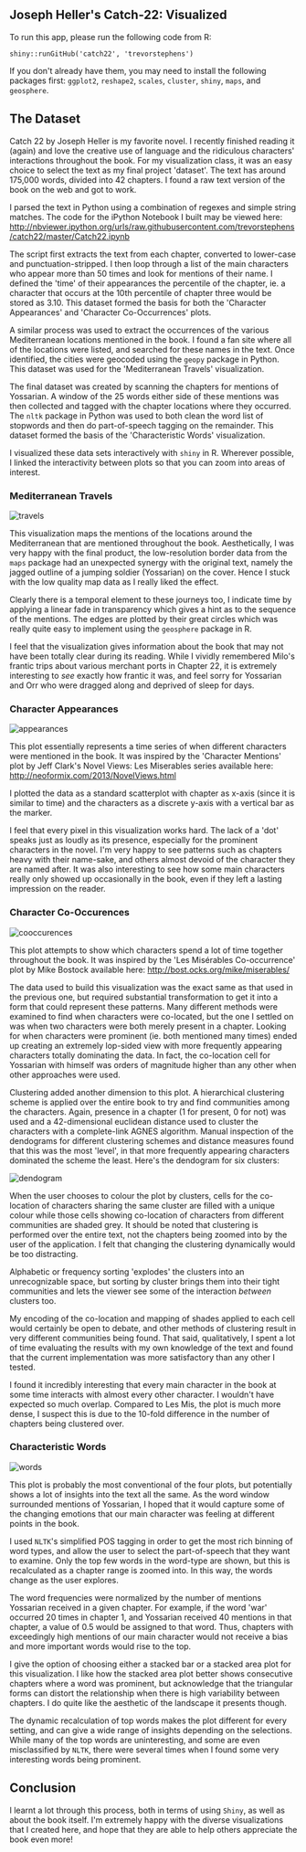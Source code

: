 ## Joseph Heller's Catch-22: Visualized ##

To run this app, please run the following code from R:

```
shiny::runGitHub('catch22', 'trevorstephens')
```

If you don't already have them, you may need to install the following packages first: `ggplot2`, `reshape2`, `scales`, `cluster`, `shiny`, `maps`, and `geosphere`.

## The Dataset ##

Catch 22 by Joseph Heller is my favorite novel. I recently finished reading it (again) and love the creative use of language and the ridiculous characters' interactions throughout the book. For my visualization class, it was an easy choice to select the text as my final project 'dataset'. The text has around 175,000 words, divided into 42 chapters. I found a raw text version of the book on the web and got to work.

I parsed the text in Python using a combination of regexes and simple string matches. The code for the iPython Notebook I built may be viewed here: http://nbviewer.ipython.org/urls/raw.githubusercontent.com/trevorstephens/catch22/master/Catch22.ipynb

The script first extracts the text from each chapter, converted to lower-case and punctuation-stripped. I then loop through a list of the main characters who appear more than 50 times and look for mentions of their name. I defined the 'time' of their appearances the percentile of the chapter, ie. a character that occurs at the 10th percentile of chapter three would be stored as 3.10. This dataset formed the basis for both the 'Character Appearances' and 'Character Co-Occurrences' plots.

A similar process was used to extract the occurrences of the various Mediterranean locations mentioned in the book. I found a fan site where all of the locations were listed, and searched for these names in the text. Once identified, the cities were geocoded using the `geopy` package in Python. This dataset was used for the 'Mediterranean Travels' visualization.

The final dataset was created by scanning the chapters for mentions of Yossarian. A window of the 25 words either side of these mentions was then collected and tagged with the chapter locations where they occurred. The `nltk` package in Python was used to both clean the word list of stopwords and then do part-of-speech tagging on the remainder. This dataset formed the basis of the 'Characteristic Words' visualization.

I visualized these data sets interactively with `shiny` in R. Wherever possible, I linked the interactivity between plots so that you can zoom into areas of interest.

### Mediterranean Travels ###

![travels](travels.png)

This visualization maps the mentions of the locations around the Mediterranean that are mentioned throughout the book. Aesthetically, I was very happy with the final product, the low-resolution border data from the `maps` package had an unexpected synergy with the original text, namely the jagged outline of a jumping soldier (Yossarian) on the cover. Hence I stuck with the low quality map data as I really liked the effect.

Clearly there is a temporal element to these journeys too, I indicate time by applying a linear fade in transparency which gives a hint as to the sequence of the mentions. The edges are plotted by their great circles which was really quite easy to implement using the `geosphere` package in R.

I feel that the visualization gives information about the book that may not have been totally clear during its reading. While I vividly remembered Milo's frantic trips about various merchant ports in Chapter 22, it is extremely interesting to *see* exactly how frantic it was, and feel sorry for Yossarian and Orr who were dragged along and deprived of sleep for days.

### Character Appearances ###

![appearances](appearances.png)

This plot essentially represents a time series of when different characters were mentioned in the book. It was inspired by the 'Character Mentions' plot by Jeff Clark's Novel Views: Les Miserables series available here: http://neoformix.com/2013/NovelViews.html

I plotted the data as a standard scatterplot with chapter as x-axis (since it is similar to time) and the characters as a discrete y-axis with a vertical bar as the marker.

I feel that every pixel in this visualization works hard. The lack of a 'dot' speaks just as loudly as its presence, especially for the prominent characters in the novel. I'm very happy to see patterns such as chapters heavy with their name-sake, and others almost devoid of the character they are named after. It was also interesting to see how some main characters really only showed up occasionally in the book, even if they left a lasting impression on the reader.

### Character Co-Occurences ###

![cooccurences](cooccurrences.png)

This plot attempts to show which characters spend a lot of time together throughout the book. It was inspired by the 'Les Misérables Co-occurrence' plot by Mike Bostock available here: http://bost.ocks.org/mike/miserables/

The data used to build this visualization was the exact same as that used in the previous one, but required substantial transformation to get it into a form that could represent these patterns. Many different methods were examined to find when characters were co-located, but the one I settled on was when two characters were both merely present in a chapter. Looking for when characters were prominent (ie. both mentioned many times) ended up creating an extremely lop-sided view with more frequently appearing characters totally dominating the data. In fact, the co-location cell for Yossarian with himself was orders of magnitude higher than any other when other approaches were used.

Clustering added another dimension to this plot. A hierarchical clustering scheme is applied over the entire book to try and find communities among the characters. Again, presence in a chapter (1 for present, 0 for not) was used and a 42-dimensional euclidean distance used to cluster the characters with a complete-link AGNES algorithm. Manual inspection of the dendograms for different clustering schemes and distance measures found that this was the most 'level', in that more frequently appearing characters dominated the scheme the least. Here's the dendogram for six clusters:

![dendogram](dendogram.png)

When the user chooses to colour the plot by clusters, cells for the co-location of characters sharing the same cluster are filled with a unique colour while those cells showing co-location of characters from different communities are shaded grey. It should be noted that clustering is performed over the entire text, not the chapters being zoomed into by the user of the application. I felt that changing the clustering dynamically would be too distracting.

Alphabetic or frequency sorting 'explodes' the clusters into an unrecognizable space, but sorting by cluster brings them into their tight communities and lets the viewer see some of the interaction *between* clusters too.

My encoding of the co-location and mapping of shades applied to each cell would certainly be open to debate, and other methods of clustering result in very different communities being found. That said, qualitatively, I spent a lot of time evaluating the results with my own knowledge of the text and found that the current implementation was more satisfactory than any other I tested.

I found it incredibly interesting that every main character in the book at some time interacts with almost every other character. I wouldn't have expected so much overlap. Compared to Les Mis, the plot is much more dense, I suspect this is due to the 10-fold difference in the number of chapters being clustered over.

### Characteristic Words ###

![words](words.png)

This plot is probably the most conventional of the four plots, but potentially shows a lot of insights into the text all the same. As the word window surrounded mentions of Yossarian, I hoped that it would capture some of the changing emotions that our main character was feeling at different points in the book.

I used `NLTK`'s simplified POS tagging in order to get the most rich binning of word types, and allow the user to select the part-of-speech that they want to examine. Only the top few words in the word-type are shown, but this is recalculated as a chapter range is zoomed into. In this way, the words change as the user explores.

The word frequencies were normalized by the number of mentions Yossarian received in a given chapter. For example, if the word 'war' occurred 20 times in chapter 1, and Yossarian received 40 mentions in that chapter, a value of 0.5 would be assigned to that word. Thus, chapters with exceedingly high mentions of our main character would not receive a bias and more important words would rise to the top.

I give the option of choosing either a stacked bar or a stacked area plot for this visualization. I like how the stacked area plot better shows consecutive chapters where a word was prominent, but acknowledge that the triangular forms can distort the relationship when there is high variability between chapters. I do quite like the aesthetic of the landscape it presents though.

The dynamic recalculation of top words makes the plot different for every setting, and can give a wide range of insights depending on the selections. While many of the top words are uninteresting, and some are even misclassified by `NLTK`, there were several times when I found some very interesting words being prominent.

## Conclusion ##

I learnt a lot through this process, both in terms of using `Shiny`, as well as about the book itself. I'm extremely happy with the diverse visualizations that I created here, and hope that they are able to help others appreciate the book even more!
